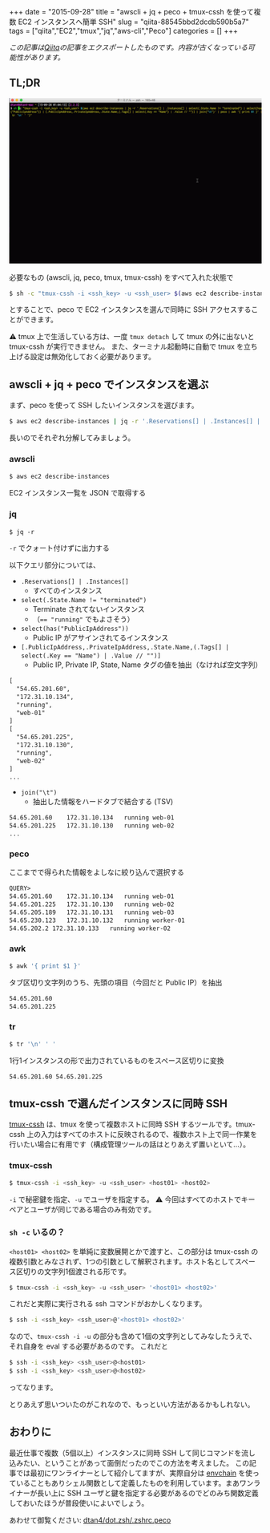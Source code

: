 +++ 
date = "2015-09-28"
title = "awscli + jq + peco + tmux-cssh を使って複数 EC2 インスタンスへ簡単 SSH"
slug = "qiita-88545bbd2dcdb590b5a7" 
tags = ["qiita","EC2","tmux","jq","aws-cli","Peco"]
categories = []
+++

*この記事は[Qiita](https://qiita.com/dtan4/items/88545bbd2dcdb590b5a7)の記事をエクスポートしたものです。内容が古くなっている可能性があります。*

## TL;DR

![terminal.gif](/images/qiita-88545bbd2dcdb590b5a7-1.gif)

必要なもの (awscli, jq, peco, tmux, tmux-cssh) をすべて入れた状態で

```bash
$ sh -c "tmux-cssh -i <ssh_key> -u <ssh_user> $(aws ec2 describe-instances | jq -r '.Reservations[] | .Instances[] | select(.State.Name != "terminated") | select(has("PublicIpAddress")) | [.PublicIpAddress,.PrivateIpAddress,.State.Name,(.Tags[] | select(.Key == "Name") | .Value // "")] | join("\t")' | peco | awk '{ print $1 }' | tr '\n' ' ')"
```

とすることで、peco で EC2 インスタンスを選んで同時に SSH アクセスすることができます。

:warning: tmux 上で生活している方は、一度 `tmux detach` して tmux の外に出ないと tmux-cssh が実行できません。
また、ターミナル起動時に自動で tmux を立ち上げる設定は無効化しておく必要があります。

## awscli + jq + peco でインスタンスを選ぶ

まず、peco を使って SSH したいインスタンスを選びます。

```bash
$ aws ec2 describe-instances | jq -r '.Reservations[] | .Instances[] | select(.State.Name != "terminated") | select(has("PublicIpAddress")) | [.PublicIpAddress,.PrivateIpAddress,.State.Name,(.Tags[] | select(.Key == "Name") | .Value // "")] | join("\t")' | peco | awk '{ print $1 }' | tr '\n' ' '
```

長いのでそれぞれ分解してみましょう。

### awscli

```bash
$ aws ec2 describe-instances
```

EC2 インスタンス一覧を JSON で取得する

### jq

```
$ jq -r
```

`-r` でクォート付けずに出力する

以下クエリ部分については、

- `.Reservations[] | .Instances[]`
    - すべてのインスタンス
- `select(.State.Name != "terminated")`
    - Terminate されてないインスタンス
    - （`== "running"` でもよさそう）
- `select(has("PublicIpAddress"))`
    - Public IP がアサインされてるインスタンス
- `[.PublicIpAddress,.PrivateIpAddress,.State.Name,(.Tags[] | select(.Key == "Name") | .Value // "")]`
    - Public IP, Private IP, State, Name タグの値を抽出（なければ空文字列）

```
[
  "54.65.201.60",
  "172.31.10.134",
  "running",
  "web-01"
]
[
  "54.65.201.225",
  "172.31.10.130",
  "running",
  "web-02"
]
...
```

- `join("\t")`
    - 抽出した情報をハードタブで結合する (TSV)

```
54.65.201.60    172.31.10.134   running web-01
54.65.201.225   172.31.10.130   running web-02
...
```

### peco

ここまでで得られた情報をよしなに絞り込んで選択する

```
QUERY>
54.65.201.60    172.31.10.134   running web-01
54.65.201.225   172.31.10.130   running web-02
54.65.205.189   172.31.10.131   running web-03
54.65.230.123   172.31.10.132   running worker-01
54.65.202.2 172.31.10.133   running worker-02
```

### awk

```bash
$ awk '{ print $1 }'
```

タブ区切り文字列のうち、先頭の項目（今回だと Public IP）を抽出

```
54.65.201.60
54.65.201.225
```

### tr

```bash
$ tr '\n' ' '
```

1行1インスタンスの形で出力されているものをスペース区切りに変換

```
54.65.201.60 54.65.201.225
```

## tmux-cssh で選んだインスタンスに同時 SSH

[tmux-cssh](https://github.com/dennishafemann/tmux-cssh) は、tmux を使って複数ホストに同時 SSH するツールです。tmux-cssh 上の入力はすべてのホストに反映されるので、複数ホスト上で同一作業を行いたい場合に有用です（構成管理ツールの話はとりあえず置いといて…）。

### tmux-cssh

```bash
$ tmux-cssh -i <ssh_key> -u <ssh_user> <host01> <host02>
```

`-i` で秘密鍵を指定、`-u` でユーザを指定する。
:warning: 今回はすべてのホストでキーペアとユーザが同じである場合のみ有効です。

### `sh -c` いるの？

`<host01> <host02>` を単純に変数展開とかで渡すと、この部分は tmux-cssh の複数引数とみなされず、1つの引数として解釈されます。ホスト名としてスペース区切りの文字列1個渡される形です。

```bash
$ tmux-cssh -i <ssh_key> -u <ssh_user> '<host01> <host02>'
```

これだと実際に実行される ssh コマンドがおかしくなります。

```bash
$ ssh -i <ssh_key> <ssh_user>@'<host01> <host02>'
```

なので、`tmux-cssh -i -u` の部分も含めて1個の文字列としてみなしたうえで、それ自身を eval する必要があるのです。
これだと

```bash
$ ssh -i <ssh_key> <ssh_user>@<host01>
$ ssh -i <ssh_key> <ssh_user>@<host02>
```

ってなります。


とりあえず思いついたのがこれなので、もっといい方法があるかもしれない。

## おわりに

最近仕事で複数（5個以上）インスタンスに同時 SSH して同じコマンドを流し込みたい、ということがあって面倒だったのでこの方法を考えました。
この記事では最初にワンライナーとして紹介してますが、実際自分は [envchain](https://github.com/sorah/envchain) を使っていることもありシェル関数として定義したものを利用しています。まあワンライナーが長い上に SSH ユーザと鍵を指定する必要があるのでどのみち関数定義しておいたほうが普段使いによいでしょう。

あわせて御覧ください: [dtan4/dot.zsh/.zshrc.peco](https://github.com/dtan4/dot.zsh/blob/995a40e943dfb0e3a8bf6e5ddf5dde29305085b8/.zshrc.peco#L63-L87)
